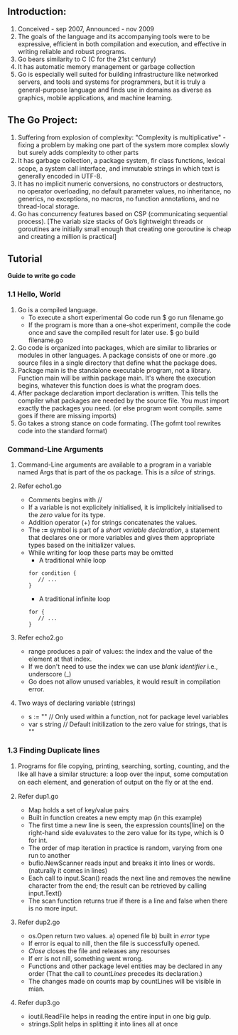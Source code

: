 ## Introduction:

1. Conceived - sep 2007, Announced - nov 2009
2. The goals of the language and its accompanying tools were to be expressive, efficient in both compilation and execution, and effective in writing reliable and robust programs.
3. Go bears similarity to C (C for the 21st century)
4. It has automatic memory management or garbage collection
5. Go is especially well suited for building infrastructure like networked servers, and tools and systems for programmers, but it is truly a general-purpose language and ﬁnds use in domains as diverse as graphics, mobile applications, and machine learning.

## The Go Project:
1. Suffering from explosion of complexity: "Complexity is multiplicative" - fixing a problem by making one part of the system more complex slowly but surely adds complexity to other parts
2. It has garbage collection, a package system, ﬁr class functions, lexical scope, a system call interface, and immutable strings in which text is generally encoded in UTF-8. 
3. It has no implicit numeric conversions, no constructors or destructors, no operator overloading, no default parameter values, no inheritance, no generics, no exceptions, no macros, no function annotations, and no thread-local storage.
4. Go has concurrency features  based on CSP (communicating sequential process). [The variab size stacks of Go’s lightweight threads or goroutines are initially small enough that creating one goroutine is cheap and creating a million is practical]

## Tutorial
**Guide to write go code**

### 1.1 Hello, World
1. Go is a compiled language.
	* To execute a short experimental Go code run $ go run filename.go
	* If the program is more than a one-shot experiment, compile the code once and save the compiled result for later use. $ go build filename.go
1. Go code is organized into packages, which are similar to libraries or modules in other languages. A package consists of one or more .go source files in a single directory that define what the package does.
1. Package main is the standalone executable program, not a library. Function main will be within package main. It's where the execution begins, whatever this function does is what the program does.
1. After package declaration import declaration is written. This tells the compiler what packages are needed by the source file. You must import exactly the packages you need. (or else program wont compile. same goes if there are missing imports)
1. Go takes a strong stance on code formating. (The gofmt tool rewrites code into the standard format)

### Command-Line Arguments
1. Command-Line arguments are available to a program in a variable named Args that is part of the os package. This is a *slice* of strings.

1. Refer echo1.go
	* Comments begins with //
	* If a variable is not explicitely initialised, it is implicitely initialised to the *zero* value for its type.
	* Addition operator (+) for strings concatenates the values.
	* The **:=** symbol is part of a *short variable declaration*, a statement that declares one or more variables and gives them appropriate types based on the initializer values.
	* While writing for loop these parts may be omitted
		* A traditional while loop
		```
		for condition {
		   // ...
		}
		```
		* A traditional infinite loop
		```
		for {
		   // ...
		}
		```

1. Refer echo2.go
	* range produces a pair of values: the index and the value of the element at that index.
	* If we don't need to use the index we can use *blank identifier* i.e., underscore (\_)
	* Go does not allow unused variables, it would result in compilation error.

1. Two ways of declaring variable (strings)
	* s := "" // Only used within a function, not for package level variables
	* var s string // Default initilization to the zero value for strings, that is ""


### 1.3 Finding Duplicate lines
1. Programs for ﬁle copying, printing, searching, sorting, counting, and the like all have a similar structure: a loop over the input, some computation on each element, and generation of output on the ﬂy or at the end.

1. Refer dup1.go
	* Map holds a set of key/value pairs
	* Built in function creates a new empty map (in this example)
	* The first time a new line is seen, the expression counts[line] on the right-hand side evaluvates to the zero value for its type, which is 0 for int.
	* The order of map iteration in practice is random, varying from one run to another
	* bufio.NewScanner reads input and breaks it into lines or words. (naturally it comes in lines)
	* Each call to input.Scan() reads the next line and removes the newline character from the end; the result can be retrieved by calling input.Text()
	* The scan function returns true if there is a line and false when there is no more input.

1. Refer dup2.go
	* os.Open return two values. a) opened file b) built in *error* type
	* If error is equal to nill, then the file is successfully opened.
	* *Close* closes the file and releases any resourses
	* If err is not nill, something went wrong. 
	* Functions and other package level entities may be declared in any order (That the call to *countLines* precedes its declaration.)
	* The changes made on counts map by countLines will be visible in mian.

1. Refer dup3.go
	* ioutil.ReadFile helps in reading the entire input in one big gulp.
	* strings.Split helps in splitting it into lines all at once
